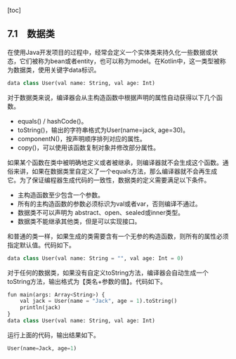[toc]

## 7.1　数据类

在使用Java开发项目的过程中，经常会定义一个实体类来持久化一些数据或状态，它们被称为bean或者entity，也可以称为model。在Kotlin中，这一类型被称为数据类，使用关键字data标识。

```python
data class User(val name: String, val age: Int)
```

对于数据类来说，编译器会从主构造函数中根据声明的属性自动获得以下几个函数。

+ equals() / hashCode()。
+ toString()，输出的字符串格式为User(name=jack, age=30)。
+ componentN()，按声明顺序排列对应的属性。
+ copy()，可以使用该函数复制对象并修改部分属性。

如果某个函数在类中被明确地定义或者被继承，则编译器就不会生成这个函数。通俗来讲，如果在数据类里自定义了一个equals方法，那么编译器就不会再生成它。为了保证编程器生成代码的一致性，数据类的定义需要满足以下条件。

+ 主构造函数至少包含一个参数。
+ 所有的主构造函数的参数必须标识为val或者var，否则编译不通过。
+ 数据类不可以声明为 abstract、open、sealed或inner类型。
+ 数据类不能继承其他类，但是可以实现接口。

和普通的类一样，如果生成的类需要含有一个无参的构造函数，则所有的属性必须指定默认值。代码如下。

```python
data class User(val name: String = "", val age: Int = 0)
```

对于任何的数据类，如果没有自定义toString方法，编译器会自动生成一个toString方法，输出格式为【类名+参数的值】。代码如下。

```python
fun main(args: Array<String>) {
    val jack = User(name = "Jack", age = 1).toString()
    println(jack)
}
data class User(val name: String, val age: Int)
```

运行上面的代码，输出结果如下。

```python
User(name=Jack, age=1)
```

